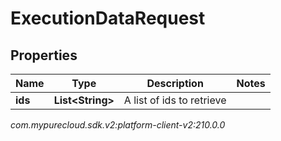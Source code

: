 # ExecutionDataRequest


## Properties

| Name | Type | Description | Notes |
| ------------ | ------------- | ------------- | ------------- |
| **ids** | **List&lt;String&gt;** | A list of ids to retrieve |  |




_com.mypurecloud.sdk.v2:platform-client-v2:210.0.0_
